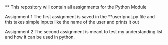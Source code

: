 ** This repository will contain all assignments for the Python Module 

Assignment 1
The first assignment is saved in the **userIpnut.py file and this takes simple inputs like the name of the user and prints it out 

Assignment 2
The second assignment is meant to test my understanding list and how it can be used in python. 
